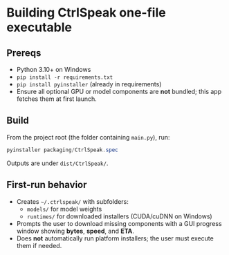 # Building CtrlSpeak one-file executable

## Prereqs
- Python 3.10+ on Windows
- `pip install -r requirements.txt`
- `pip install pyinstaller` (already in requirements)
- Ensure all optional GPU or model components are **not** bundled; this app fetches them at first launch.

## Build
From the project root (the folder containing `main.py`), run:

```powershell
pyinstaller packaging/CtrlSpeak.spec
```

Outputs are under `dist/CtrlSpeak/`.

## First-run behavior
- Creates `~/.ctrlspeak/` with subfolders:
  - `models/` for model weights
  - `runtimes/` for downloaded installers (CUDA/cuDNN on Windows)
- Prompts the user to download missing components with a GUI progress window showing **bytes**, **speed**, and **ETA**.
- Does **not** automatically run platform installers; the user must execute them if needed.
